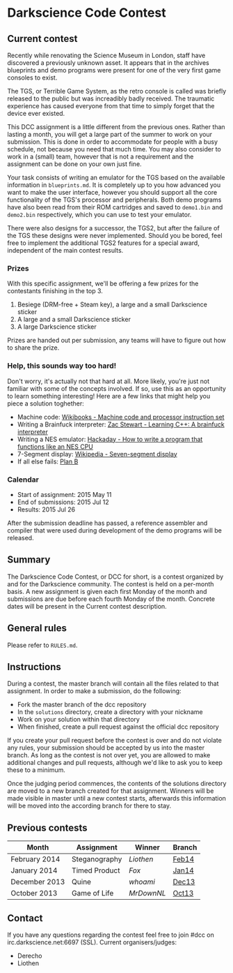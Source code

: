 # Darkscience Code Contest

## Current contest
Recently while renovating the Science Museum in London, staff have discovered
a previously unknown asset. It appears that in the archives blueprints and demo
programs were present for one of the very first game consoles to exist.

The TGS, or Terrible Game System, as the retro console is called was briefly
released to the public but was increadibly badly received. The traumatic
experience has caused everyone from that time to simply forget that the device
ever existed.

This DCC assignment is a little different from the previous ones. Rather than
lasting a month, you will get a large part of the summer to work on your
submission.  This is done in order to accommodate for people with a busy
schedule, not because you need that much time. You may also consider to work in
a (small) team, however that is not a requirement and the assignment can be
done on your own just fine.

Your task consists of writing an emulator for the TGS based on the available
information in `blueprints.md`. It is completely up to you how advanced you
want to make the user interface, however you should support all the core
functionality of the TGS's processor and peripherals. Both demo programs have
also been read from their ROM cartridges and saved to `demo1.bin` and
`demo2.bin` respectively, which you can use to test your emulator.

There were also designs for a successor, the TGS2, but after the failure of the
TGS these designs were never implemented. Should you be bored, feel free to
implement the additional TGS2 features for a special award, independent of the
main contest results.

### Prizes
With this specific assignment, we'll be offering a few prizes for the
contestants finishing in the top 3.

   1. Besiege (DRM-free + Steam key), a large and a small Darkscience sticker
   2. A large and a small Darkscience sticker
   3. A large Darkscience sticker

Prizes are handed out per submission, any teams will have to figure out how to
share the prize.

### Help, this sounds way too hard!
Don't worry, it's actually not that hard at all. More likely, you're just not
familiar with some of the concepts involved. If so, use this as an opportunity
to learn something interesting! Here are a few links that might help you piece
a solution toghether:

   - Machine code: [Wikibooks - Machine code and processor instruction set](http://en.wikibooks.org/wiki/A-level_Computing/AQA/Computer_Components,_The_Stored_Program_Concept_and_the_Internet/Machine_Level_Architecture/Machine_code_and_processor_instruction_set)
   - Writing a Brainfuck interpreter: [Zac Stewart - Learning C++: A brainfuck interpreter](http://zacstewart.com/2013/09/15/learning-cpp-a-brainfuck-interpreter.html)
   - Writing a NES emulator: [Hackaday - How to write a program that functions like an NES CPU](http://hackaday.com/2012/10/12/emulators-101-how-to-write-a-program-that-functions-like-an-nes-cpu/)
   - 7-Segment display: [Wikipedia - Seven-segment display](http://en.wikipedia.org/wiki/Seven-segment_display)
   - If all else fails: [Plan B](http://www.floristrycourseonline.com/)

### Calendar

   - Start of assignment: 2015 May 11
   - End of submissions: 2015 Jul 12
   - Results: 2015 Jul 26

After the submission deadline has passed, a reference assembler and compiler
that were used during development of the demo programs will be released.

## Summary

The Darkscience Code Contest, or DCC for short, is a contest organized by and
for the Darkscience community. The contest is held on a per-month basis. A new
assignment is given each first Monday of the month and submissions are due
before each fourth Monday of the month. Concrete dates will be present in the
Current contest description.

## General rules
Please refer to `RULES.md`.

## Instructions
During a contest, the master branch will contain all the files related to that
assignment. In order to make a submission, do the following:

   - Fork the master branch of the dcc repository
   - In the `solutions` directory, create a directory with your nickname
   - Work on your solution within that directory
   - When finished, create a pull request against the official dcc repository

If you create your pull request before the contest is over and do not violate
any rules, your submission should be accepted by us into the master branch. As
long as the contest is not over yet, you are allowed to make additional changes
and pull requests, although we'd like to ask you to keep these to a minimum.

Once the judging period commences, the contents of the solutions directory are
moved to a new branch created for that assignment. Winners will be made visible
in master until a new contest starts, afterwards this information will be moved
into the according branch for there to stay.

## Previous contests
Month         | Assignment    | Winner     | Branch
--------------|---------------|------------|------------------------------------------------------
February 2014 | Steganography | *Liothen*  | [Feb14](https://github.com/darkscience/dcc/tree/Feb14)
January 2014  | Timed Product | *Fox*      | [Jan14](https://github.com/darkscience/dcc/tree/Jan14)
December 2013 | Quine         | *whoami*   | [Dec13](https://github.com/darkscience/dcc/tree/Dec13)
October 2013  | Game of Life  | *MrDownNL* | [Oct13](https://github.com/darkscience/dcc/tree/Oct13)

## Contact
If you have any questions regarding the contest feel free to join #dcc on
irc.darkscience.net:6697 (SSL). Current organisers/judges:

   - Derecho
   - Liothen
